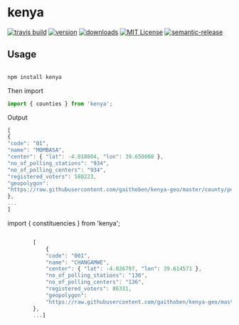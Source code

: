 # kenya

[![travis build](https://img.shields.io/travis/gaithoben/kenya.svg?style=flat-square)](https://travis-ci.org/gaithoben/kenya)
[![version](https://img.shields.io/npm/v/kenya.svg?style=flat-square)](http://npm.im/kenya)
[![downloads](https://img.shields.io/npm/dm/kenya.svg?style=flat-square)](http://npm-stat.com/charts.html?package=kenya&from=2015-08-01)
[![MIT License](https://img.shields.io/npm/l/kenya.svg?style=flat-square)](http://opensource.org/licenses/MIT)
[![semantic-release](https://img.shields.io/badge/%20%20%F0%9F%93%A6%F0%9F%9A%80-semantic--release-e10079.svg?style=flat-square)](https://github.com/semantic-release/semantic-release)

## Usage

```javascript

npm install kenya
```

Then import

```javascript
import { counties } from 'kenya';
```

Output

```javascript
[
{
"code": "01",
"name": "MOMBASA",
"center": { "lat": -4.018804, "lon": 39.650008 },
"no_of_polling_stations": "934",
"no_of_polling_centers": "934",
"registered_voters": 580223,
"geopolygon":
"https://raw.githubusercontent.com/gaithoben/kenya-geo/master/county/polygons/01.json"
},
...
]
```

import { constituencies } from 'kenya';

```javascript

        [
            {
            "code": "001",
            "name": "CHANGAMWE",
            "center": { "lat": -4.026797, "lon": 39.614571 },
            "no_of_polling_stations": "136",
            "no_of_polling_centers": "136",
            "registered_voters": 86331,
            "geopolygon":
            "https://raw.githubusercontent.com/gaithoben/kenya-geo/master/constituency/constituencypolygons/001.json"
        },
        ...]
```
